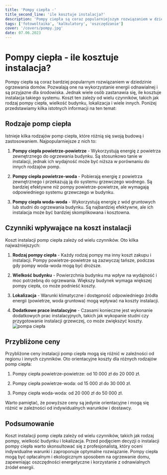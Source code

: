 ```yaml
---
title: 'Pompy ciepła -'
title_second_line: 'ile kosztuje instalacja?'
description: 'Pompy ciepła są coraz popularniejszym rozwiązaniem w dziedzinie ogrzewania domów. Jednak wielu ludzi zastanawia się, ile kosztuje instalacja takiego systemu. W tym artykule omówimy czynniki wpływające na koszt instalacji pomp ciepła oraz przedstawimy przybliżone ceny.'
tags: ['fotowoltaika', 'kalkulatory', 'oszczędzanie']
cover: '/covers/pompy.jpg'
date: 07.06.2023
---
```


# Pompy ciepła - ile kosztuje instalacja?

Pompy ciepła są coraz bardziej popularnym rozwiązaniem w dziedzinie ogrzewania domów. Pozwalają one na wykorzystanie energii odnawialnej i są przyjazne dla środowiska. Jednak wiele osób zastanawia się, ile kosztuje instalacja takiego systemu. Koszt ten zależy od wielu czynników, takich jak rodzaj pompy ciepła, wielkość budynku, lokalizacja i wiele innych. Poniżej przedstawiamy kilka istotnych informacji na ten temat:

## Rodzaje pomp ciepła

Istnieje kilka rodzajów pomp ciepła, które różnią się swoją budową i zastosowaniem. Najpopularniejsze z nich to:

1. **Pompy ciepła powietrze-powietrze** - Wykorzystują energię z powietrza zewnętrznego do ogrzewania budynku. Są stosunkowo tanie w instalacji, jednak ich wydajność może być niższa w porównaniu do innych rodzajów pomp.

2. **Pompy ciepła powietrze-woda** - Pobierają energię z powietrza zewnętrznego i przekazują ją do systemu grzewczego wodnego. Są bardziej efektywne niż pompy powietrze-powietrze, ale wymagają odpowiedniego systemu grzewczego w budynku.

3. **Pompy ciepła woda-woda** - Wykorzystują energię z wód gruntowych lub studni do ogrzewania budynku. Są najbardziej efektywne, ale ich instalacja może być bardziej skomplikowana i kosztowna.

## Czynniki wpływające na koszt instalacji

Koszt instalacji pomp ciepła zależy od wielu czynników. Oto kilka najważniejszych:

1. **Rodzaj pompy ciepła** - Każdy rodzaj pompy ma inny koszt zakupu i instalacji. Pompy powietrze-powietrze są zazwyczaj tańsze, podczas gdy pompy woda-woda mogą być droższe.

2. **Wielkość budynku** - Powierzchnia budynku ma wpływ na wydajność i moc potrzebną do ogrzewania. Większy budynek wymaga większej pompy ciepła, co może podnieść koszty.

3. **Lokalizacja** - Warunki klimatyczne i dostępność odpowiedniego źródła energii (powietrze, woda gruntowa) mogą wpływać na koszty instalacji.

4. **Dodatkowe prace instalacyjne** - Czasami konieczne jest wykonanie dodatkowych prac instalacyjnych, takich jak wykopanie studni czy przygotowanie instalacji grzewczej, co może zwiększyć koszty.
   ![pompa ciepła](/covers/heat-pump.jpg)

## Przybliżone ceny

Przybliżone ceny instalacji pomp ciepła mogą się różnić w zależności od regionu i innych czynników. Oto orientacyjne koszty dla różnych rodzajów pomp ciepła:

1. Pompy ciepła powietrze-powietrze: od 10 000 zł do 20 000 zł.

2. Pompy ciepła powietrze-woda: od 15 000 zł do 30 000 zł.

3. Pompy ciepła woda-woda: od 20 000 zł do 50 000 zł.

Warto pamiętać, że powyższe ceny są jedynie orientacyjne i mogą się różnić w zależności od indywidualnych warunków i dostawcy.

## Podsumowanie

Koszt instalacji pomp ciepła zależy od wielu czynników, takich jak rodzaj pompy, wielkość budynku i lokalizacja. Przed podjęciem decyzji o instalacji pompy ciepła warto skonsultować się z profesjonalistą, który oceni indywidualne warunki i zaproponuje optymalne rozwiązanie. Pompy ciepła mogą być opłacalnym i ekologicznym sposobem na ogrzewanie domu, zapewniając oszczędności energetyczne i korzystanie z odnawialnych źródeł energii.
